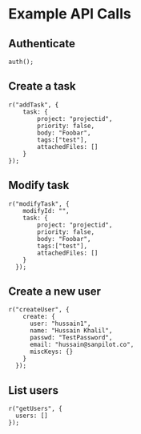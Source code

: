 # Example API Calls
## Authenticate

    auth();

## Create a task

    r("addTask", {
        task: {
            project: "projectid",
            priority: false,
            body: "Foobar",
            tags:["test"],
            attachedFiles: []
        }
    });

## Modify task

    r("modifyTask", {
        modifyId: "",
        task: {
            project: "projectid",
            priority: false,
            body: "Foobar",
            tags:["test"],
            attachedFiles: []
        }
      });

## Create a new user

    r("createUser", {
        create: {
          user: "hussain1",
          name: "Hussain Khalil",
          passwd: "TestPassword",
          email: "hussain@sanpilot.co",
          miscKeys: {}
        }
      });

## List users

    r("getUsers", {
      users: []
    });
